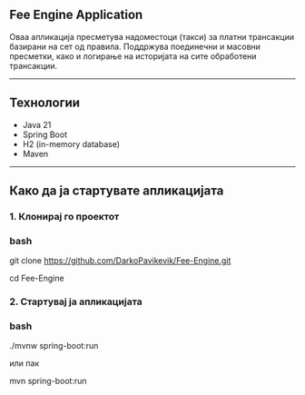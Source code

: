 ## Fee Engine Application

Оваа апликација пресметува надоместоци (такси) за платни трансакции базирани на сет од правила.
Поддржува поединечни и масовни пресметки, како и логирање на историјата на сите обработени трансакции.

---

## Технологии

- Java 21
- Spring Boot
- H2 (in-memory database)
- Maven

---

## Како да ја стартувате апликацијата

### 1. Клонирај го проектот
### bash
git clone https://github.com/DarkoPavikevik/Fee-Engine.git

cd Fee-Engine

### 2. Стартувај ја апликацијата

### bash
./mvnw spring-boot:run

или пак

mvn spring-boot:run


